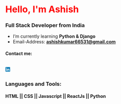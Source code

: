<h1 align="left"><span style="color:red">Hello, I'm Ashish</span></h1>
<h3 align="left">Full Stack Developer from India</h3>

-  I’m currently learning **Python & Django**
-  Email-Address: **ashishkumar66531@gmail.com**
#### Contact me: 
## <img src="linkedin-original.svg" width="15" height="15"/> 



### Languages and Tools:
#### HTML || CSS || Javascript || ReactJs || Python 


